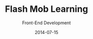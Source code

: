 ---
title: Flash Mob Learning
subtitle: Front-End Development
layout: default
modal-id: 9
date: 2014-07-15
img: fml12.jpg
thumbnail: fml2.png
alt: image-alt
project-date: April 2014
client: Start Bootstrap
category: Web Development
description: Lorem ipsum dolor sit amet, usu cu alterum nominavi lobortis. At duo novum diceret. Tantas apeirian vix et, usu sanctus postulant inciderint ut, populo diceret necessitatibus in vim. Cu eum dicam feugiat noluisse.

---